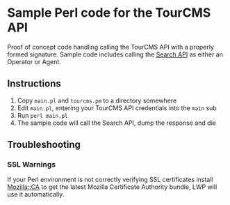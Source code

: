 # Sample Perl code for the TourCMS API

Proof of concept code handling calling the TourCMS API with a properly formed signature. Sample code includes calling the [Search API](http://www.tourcms.com/support/api/mp/tour_search.php) as either an Operator or Agent.

## Instructions

1. Copy `main.pl` and `tourcms.pm` to a directory somewhere
2. Edit `main.pl`, entering your TourCMS API credentials into the `main` sub
3. Run `perl main.pl`
4. The sample code will call the Search API, dump the response and die

## Troubleshooting

### SSL Warnings

If your Perl environment is not correctly verifying SSL certificates install [Mozilla::CA](http://search.cpan.org/~abh/Mozilla-CA-20160104/lib/Mozilla/CA.pm) to get the latest Mozilla Certificate Authority bundle, LWP will use it automatically.
